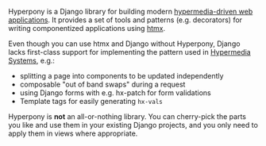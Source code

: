 Hyperpony is a Django library for building modern [hypermedia-driven web applications](https://hypermedia.systems). It provides a set of tools and patterns (e.g. decorators) for writing componentized applications using [htmx](https://htmx.org).

Even though you can use htmx and Django without Hyperpony, Django lacks first-class support for implementing the pattern used in [Hypermedia Systems](https://hypermedia.systems/htmx-in-action/), e.g.:

- splitting a page into components to be updated independently
- composable "out of band swaps" during a request
- using Django forms with e.g. hx-patch for form validations
- Template tags for easily generating `hx-vals`

Hyperpony is **not** an all-or-nothing library. You can cherry-pick the parts you like and use them in your existing Django projects, and you only need to apply them in views where appropriate.
